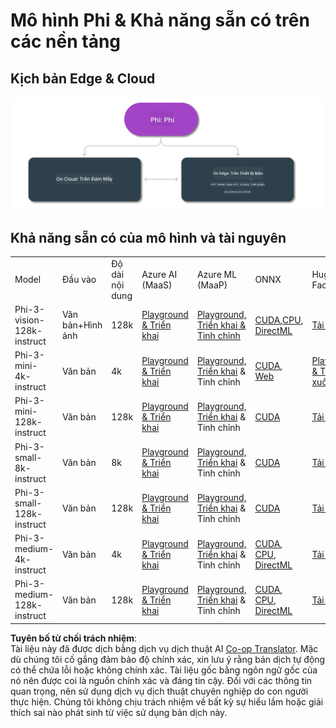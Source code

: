 <!--
CO_OP_TRANSLATOR_METADATA:
{
  "original_hash": "777aa0ff38fceecc29a00834f2f7a2f0",
  "translation_date": "2025-07-16T18:02:48+00:00",
  "source_file": "md/01.Introduction/01/01.Edgeandcloud.md",
  "language_code": "vi"
}
-->
# Mô hình Phi & Khả năng sẵn có trên các nền tảng

## Kịch bản Edge & Cloud

![EdgeCloud](../../../../../translated_images/01.phiedgecloud.8bf97c622feae80b00fd3ae03fb6cdacfc4f26d0e1a1dcfa4e278abbb8ac22e2.vi.png)

## Khả năng sẵn có của mô hình và tài nguyên

| | | | | | | | | |
|-|-|-|-|-|-|-|-|-|
|Model|Đầu vào|Độ dài nội dung|Azure AI (MaaS)|Azure ML (MaaP)|ONNX|Hugging Face|Ollama|Nvidia NIM|
|Phi-3-vision-128k-instruct|Văn bản+Hình ảnh|128k|[Playground & Triển khai](https://ai.azure.com/explore/models/Phi-3-vision-128k-instruct/version/2/registry/azureml)|[Playground, Triển khai & Tinh chỉnh](https://ml.azure.com/registries/azureml/models/Phi-3-vision-128k-instruct/version/2)|[CUDA](https://huggingface.co/microsoft/Phi-3-vision-128k-instruct-onnx-cuda/tree/main),[CPU](https://huggingface.co/microsoft/Phi-3-vision-128k-instruct-onnx-cpu/tree/main), [DirectML](https://huggingface.co/microsoft/Phi-3-vision-128k-instruct-onnx-directml/tree/main)|[Tải xuống](https://huggingface.co/microsoft/Phi-3-vision-128k-instruct)|-NA-|[NIM APIs](https://build.nvidia.com/microsoft/phi-3-vision-128k-instruct)|
|Phi-3-mini-4k-instruct|Văn bản|4k|[Playground & Triển khai](https://aka.ms/phi3-mini-4k-azure-ml)|[Playground, Triển khai](https://aka.ms/phi3-mini-4k-azure-ml) & Tinh chỉnh|[CUDA](https://huggingface.co/microsoft/Phi-3-mini-4k-instruct-onnx), [Web](https://huggingface.co/microsoft/Phi-3-mini-4k-instruct-onnx)|[Playground & Tải xuống](https://huggingface.co/chat/models/microsoft/Phi-3-mini-4k-instruct)|[GGUF](https://huggingface.co/microsoft/Phi-3-mini-4k-instruct-gguf)|[NIM APIs](https://build.nvidia.com/microsoft/phi-3-mini-4k)|
|Phi-3-mini-128k-instruct|Văn bản|128k|[Playground & Triển khai](https://ai.azure.com/explore/models/Phi-3-mini-128k-instruct/version/9/registry/azureml)|[Playground, Triển khai](https://ai.azure.com/explore/models/Phi-3-mini-128k-instruct/version/9/registry/azureml) & Tinh chỉnh|[CUDA](https://huggingface.co/microsoft/Phi-3-mini-128k-instruct-onnx)|[Tải xuống](https://huggingface.co/microsoft/Phi-3-mini-128k-instruct-onnx)|-NA-|[NIM APIs](https://build.nvidia.com/microsoft/phi-3-mini)|
|Phi-3-small-8k-instruct|Văn bản|8k|[Playground & Triển khai](https://ml.azure.com/registries/azureml/models/Phi-3-small-8k-instruct/version/2)|[Playground, Triển khai](https://ai.azure.com/explore/models/Phi-3-small-8k-instruct/version/2/registry/azureml) & Tinh chỉnh|[CUDA](https://huggingface.co/microsoft/Phi-3-small-8k-instruct-onnx-cuda)|[Tải xuống](https://huggingface.co/microsoft/Phi-3-small-8k-instruct-onnx-cuda)|-NA-|[NIM APIs](https://build.nvidia.com/microsoft/phi-3-small-8k-instruct?docker=false)|
|Phi-3-small-128k-instruct|Văn bản|128k|[Playground & Triển khai](https://ai.azure.com/explore/models/Phi-3-small-128k-instruct/version/2/registry/azureml)|[Playground, Triển khai](https://ml.azure.com/registries/azureml/models/Phi-3-small-128k-instruct/version/2) & Tinh chỉnh|[CUDA](https://huggingface.co/microsoft/Phi-3-medium-128k-instruct-onnx-cuda)|[Tải xuống](https://huggingface.co/microsoft/Phi-3-small-128k-instruct)|-NA-|[NIM APIs](https://build.nvidia.com/microsoft/phi-3-small-128k-instruct?docker=false)|
|Phi-3-medium-4k-instruct|Văn bản|4k|[Playground & Triển khai](https://huggingface.co/microsoft/Phi-3-medium-4k-instruct)|[Playground, Triển khai](https://ml.azure.com/registries/azureml/models/Phi-3-medium-4k-instruct/version/2) & Tinh chỉnh|[CUDA](https://huggingface.co/microsoft/Phi-3-medium-4k-instruct-onnx-cuda/tree/main), [CPU](https://huggingface.co/microsoft/Phi-3-medium-4k-instruct-onnx-cpu/tree/main), [DirectML](https://huggingface.co/microsoft/Phi-3-medium-4k-instruct-onnx-directml/tree/main)|[Tải xuống](https://huggingface.co/microsoft/Phi-3-medium-4k-instruct)|-NA-|[NIM APIs](https://build.nvidia.com/microsoft/phi-3-medium-4k-instruct?docker=false)|
|Phi-3-medium-128k-instruct|Văn bản|128k|[Playground & Triển khai](https://ai.azure.com/explore/models/Phi-3-medium-128k-instruct/version/2)|[Playground, Triển khai](https://ml.azure.com/registries/azureml/models/Phi-3-medium-128k-instruct/version/2) & Tinh chỉnh|[CUDA](https://huggingface.co/microsoft/Phi-3-medium-128k-instruct-onnx-cuda/tree/main), [CPU](https://huggingface.co/microsoft/Phi-3-medium-128k-instruct-onnx-cpu/tree/main), [DirectML](https://huggingface.co/microsoft/Phi-3-medium-128k-instruct-onnx-directml/tree/main)|[Tải xuống](https://huggingface.co/microsoft/Phi-3-medium-128k-instruct)|-NA-|-NA-|

**Tuyên bố từ chối trách nhiệm**:  
Tài liệu này đã được dịch bằng dịch vụ dịch thuật AI [Co-op Translator](https://github.com/Azure/co-op-translator). Mặc dù chúng tôi cố gắng đảm bảo độ chính xác, xin lưu ý rằng bản dịch tự động có thể chứa lỗi hoặc không chính xác. Tài liệu gốc bằng ngôn ngữ gốc của nó nên được coi là nguồn chính xác và đáng tin cậy. Đối với các thông tin quan trọng, nên sử dụng dịch vụ dịch thuật chuyên nghiệp do con người thực hiện. Chúng tôi không chịu trách nhiệm về bất kỳ sự hiểu lầm hoặc giải thích sai nào phát sinh từ việc sử dụng bản dịch này.